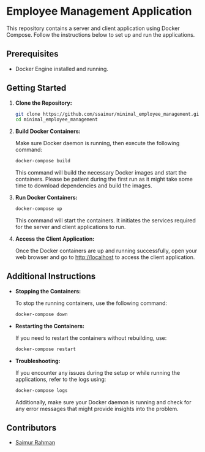 # Employee Management Application

This repository contains a server and client application using Docker Compose. Follow the instructions below to set up and run the applications.

## Prerequisites

- Docker Engine installed and running.

## Getting Started

1. **Clone the Repository:**

   ```bash
   git clone https://github.com/ssaimur/minimal_employee_management.git
   cd minimal_employee_management
   ```

2. **Build Docker Containers:**

   Make sure Docker daemon is running, then execute the following command:

   ```bash
   docker-compose build
   ```

   This command will build the necessary Docker images and start the containers. Please be patient during the first run as it might take some time to download dependencies and build the images.

3. **Run Docker Containers:**

   ```bash
   docker-compose up
   ```

   This command will start the containers. It initiates the services required for the server and client applications to run.

4. **Access the Client Application:**

   Once the Docker containers are up and running successfully, open your web browser and go to [http://localhost](http://localhost) to access the client application.

## Additional Instructions

- **Stopping the Containers:**

  To stop the running containers, use the following command:

  ```bash
  docker-compose down
  ```

- **Restarting the Containers:**

  If you need to restart the containers without rebuilding, use:

  ```bash
  docker-compose restart
  ```

- **Troubleshooting:**

  If you encounter any issues during the setup or while running the applications, refer to the logs using:

  ```bash
  docker-compose logs
  ```

  Additionally, make sure your Docker daemon is running and check for any error messages that might provide insights into the problem.

## Contributors

- [Saimur Rahman](https://github.com/ssaimur)
